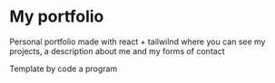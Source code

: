 # My portfolio

Personal portfolio made with react + tailwilnd where you can see my projects, a description about me and my forms of contact

Template by code a program
